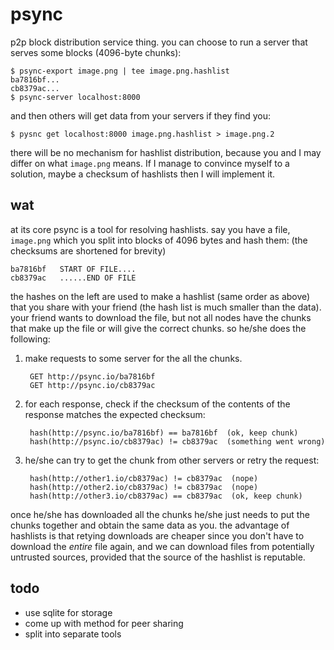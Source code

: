 # psync

p2p block distribution service thing. you can choose to run a
server that serves some blocks (4096-byte chunks):

    $ psync-export image.png | tee image.png.hashlist
    ba7816bf...
    cb8379ac...
    $ psync-server localhost:8000

and then others will get data from your servers if they find you:

    $ pysnc get localhost:8000 image.png.hashlist > image.png.2

there will be no mechanism for hashlist distribution, because you and
I may differ on what `image.png` means. If I manage to convince myself
to a solution, maybe a checksum of hashlists then I will implement it.

## wat

at its core psync is a tool for resolving hashlists. say you have
a file, `image.png` which you split into blocks of 4096 bytes and
hash them: (the checksums are shortened for brevity)

    ba7816bf   START OF FILE....
    cb8379ac   ......END OF FILE

the hashes on the left are used to make a hashlist (same order as
above) that you share with your friend (the hash list is much smaller
than the data). your friend wants to download the file, but not all
nodes have the chunks that make up the file or will give the correct
chunks. so he/she does the following:

1. make requests to some server for the all the chunks.

        GET http://psync.io/ba7816bf
        GET http://psync.io/cb8379ac

2. for each response, check if the checksum of the contents of the response matches the expected checksum:

        hash(http://psync.io/ba7816bf) == ba7816bf  (ok, keep chunk)
        hash(http://psync.io/cb8379ac) != cb8379ac  (something went wrong)

3. he/she can try to get the chunk from other servers or retry the request:

        hash(http://other1.io/cb8379ac) != cb8379ac  (nope)
        hash(http://other2.io/cb8379ac) != cb8379ac  (nope)
        hash(http://other3.io/cb8379ac) == cb8379ac  (ok, keep chunk)

once he/she has downloaded all the chunks he/she just needs to put
the chunks together and obtain the same data as you. the advantage
of hashlists is that retying downloads are cheaper since you don't
have to download the *entire* file again, and we can download files
from potentially untrusted sources, provided that the source of the
hashlist is reputable.


## todo

 - use sqlite for storage
 - come up with method for peer sharing
 - split into separate tools
